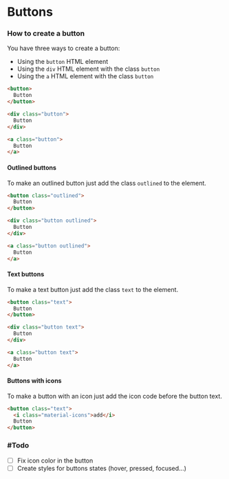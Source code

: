# Buttons

### How to create a button

You have three ways to create a button:

- Using the `button` HTML element
- Using the `div` HTML element with the class `button`
- Using the `a` HTML element with the class `button`

```html
<button>
  Button
</button>
```

```html
<div class="button">
  Button
</div>
```

```html
<a class="button">
  Button
</a>
```

#### Outlined buttons

To make an outlined button just add the class `outlined` to the element.

```html
<button class="outlined">
  Button
</button>
```

```html
<div class="button outlined">
  Button
</div>
```

```html
<a class="button outlined">
  Button
</a>
```

#### Text buttons

To make a text button just add the class `text` to the element.

```html
<button class="text">
  Button
</button>
```

```html
<div class="button text">
  Button
</div>
```

```html
<a class="button text">
  Button
</a>
```

#### Buttons with icons

To make a button with an icon just add the icon code before the button text.

```html
<button class="text">
  <i class="material-icons">add</i>
  Button
</button>
```

### #Todo
- [ ] Fix icon color in the button
- [ ] Create styles for buttons states (hover, pressed, focused...)
